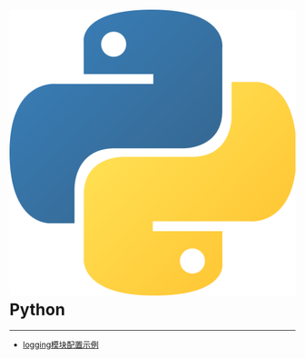 # ![Python](./images/logo.png ":size=100") Python

---

- [logging模块配置示例](/repository/languages/Python/logging模块配置示例.md#logging模块配置示例)
